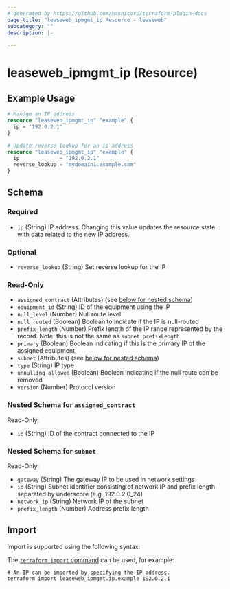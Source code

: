 ```yaml
---
# generated by https://github.com/hashicorp/terraform-plugin-docs
page_title: "leaseweb_ipmgmt_ip Resource - leaseweb"
subcategory: ""
description: |-
  
---
```


# leaseweb_ipmgmt_ip (Resource)



## Example Usage

```terraform
# Manage an IP address
resource "leaseweb_ipmgmt_ip" "example" {
  ip = "192.0.2.1"
}

# Update reverse lookup for an ip address
resource "leaseweb_ipmgmt_ip" "example" {
  ip             = "192.0.2.1"
  reverse_lookup = "mydomain1.example.com"
}
```

<!-- schema generated by tfplugindocs -->
## Schema

### Required

- `ip` (String) IP address. Changing this value updates the resource state with data related to the new IP address.

### Optional

- `reverse_lookup` (String) Set reverse lookup for the IP

### Read-Only

- `assigned_contract` (Attributes) (see [below for nested schema](#nestedatt--assigned_contract))
- `equipment_id` (String) ID of the equipment using the IP
- `null_level` (Number) Null route level
- `null_routed` (Boolean) Boolean to indicate if the IP is null-routed
- `prefix_length` (Number) Prefix length of the IP range represented by the record. Note: this is not the same as `subnet.prefixLength`
- `primary` (Boolean) Boolean indicating if this is the primary IP of the assigned equipment
- `subnet` (Attributes) (see [below for nested schema](#nestedatt--subnet))
- `type` (String) IP type
- `unnulling_allowed` (Boolean) Boolean indicating if the null route can be removed
- `version` (Number) Protocol version

<a id="nestedatt--assigned_contract"></a>
### Nested Schema for `assigned_contract`

Read-Only:

- `id` (String) ID of the contract connected to the IP


<a id="nestedatt--subnet"></a>
### Nested Schema for `subnet`

Read-Only:

- `gateway` (String) The gateway IP to be used in network settings
- `id` (String) Subnet identifier consisting of network IP and prefix length separated by underscore (e.g. 192.0.2.0_24)
- `network_ip` (String) Network IP of the subnet
- `prefix_length` (Number) Address prefix length

## Import

Import is supported using the following syntax:

The [`terraform import` command](https://developer.hashicorp.com/terraform/cli/commands/import) can be used, for example:

```shell
# An IP can be imported by specifying the IP address.
terraform import leaseweb_ipmgmt.ip.example 192.0.2.1
```
